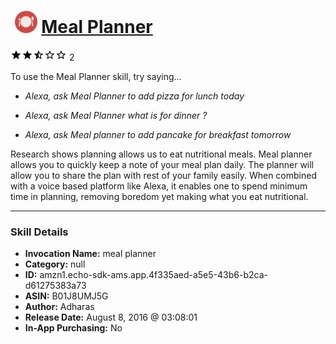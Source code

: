 # &nbsp;<img src="skill_icon" alt="Meal Planner icon" width="36"> [Meal Planner](http://alexa.amazon.com/#skills/amzn1.echo-sdk-ams.app.4f335aed-a5e5-43b6-b2ca-d61275383a73)
![2.5 stars](../../images/ic_star_black_18dp_1x.png)![2.5 stars](../../images/ic_star_black_18dp_1x.png)![2.5 stars](../../images/ic_star_half_black_18dp_1x.png)![2.5 stars](../../images/ic_star_border_black_18dp_1x.png)![2.5 stars](../../images/ic_star_border_black_18dp_1x.png) 2

To use the Meal Planner skill, try saying...

* *Alexa, ask Meal Planner to add pizza for lunch today*

* *Alexa, ask Meal Planner what is for dinner ?*

* *Alexa, ask Meal planner to add pancake for breakfast tomorrow*

Research shows planning allows us to eat nutritional meals. Meal planner allows you to quickly keep a note of your meal plan daily. The planner will allow you to share the plan with rest of your family easily. When combined with a voice based platform like Alexa, it enables one to spend minimum time in planning, removing boredom yet making what you eat nutritional.

***

### Skill Details

* **Invocation Name:** meal planner
* **Category:** null
* **ID:** amzn1.echo-sdk-ams.app.4f335aed-a5e5-43b6-b2ca-d61275383a73
* **ASIN:** B01J8UMJ5G
* **Author:** Adharas
* **Release Date:** August 8, 2016 @ 03:08:01
* **In-App Purchasing:** No
